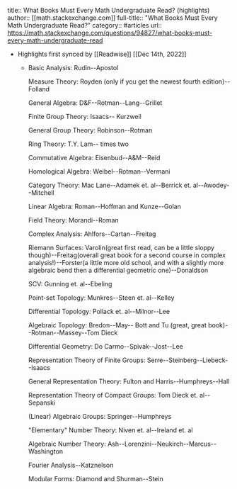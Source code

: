 title:: What Books Must Every Math Undergraduate Read? (highlights)
author:: [[math.stackexchange.com]]
full-title:: "What Books Must Every Math Undergraduate Read?"
category:: #articles
url:: https://math.stackexchange.com/questions/94827/what-books-must-every-math-undergraduate-read

- Highlights first synced by [[Readwise]] [[Dec 14th, 2022]]
	- Basic Analysis: Rudin--Apostol
	  
	  Measure Theory: Royden (only if you get the newest fourth edition)--Folland
	  
	  General Algebra: D&F--Rotman--Lang--Grillet
	  
	  Finite Group Theory: Isaacs-- Kurzweil
	  
	  General Group Theory: Robinson--Rotman
	  
	  Ring Theory: T.Y. Lam-- times two
	  
	  Commutative Algebra: Eisenbud--A&M--Reid
	  
	  Homological Algebra: Weibel--Rotman--Vermani
	  
	  Category Theory: Mac Lane--Adamek et. al--Berrick et. al--Awodey--Mitchell
	  
	  Linear Algebra: Roman--Hoffman and Kunze--Golan
	  
	  Field Theory: Morandi--Roman
	  
	  Complex Analysis: Ahlfors--Cartan--Freitag
	  
	  Riemann Surfaces: Varolin(great first read, can be a little sloppy though)--Freitag(overall great book for a second course in complex analysis!)--Forster(a little more old school, and with a slightly more algebraic bend then a differential geometric one)--Donaldson
	  
	  SCV: Gunning et. al--Ebeling
	  
	  Point-set Topology: Munkres--Steen et. al--Kelley
	  
	  Differential Topology: Pollack et. al--Milnor--Lee
	  
	  Algebraic Topology: Bredon--May-- Bott and Tu (great, great book)--Rotman--Massey--Tom Dieck
	  
	  Differential Geometry: Do Carmo--Spivak--Jost--Lee
	  
	  Representation Theory of Finite Groups: Serre--Steinberg--Liebeck--Isaacs
	  
	  General Representation Theory: Fulton and Harris--Humphreys--Hall
	  
	  Representation Theory of Compact Groups: Tom Dieck et. al--Sepanski
	  
	  (Linear) Algebraic Groups: Springer--Humphreys
	  
	  "Elementary" Number Theory: Niven et. al--Ireland et. al
	  
	  Algebraic Number Theory: Ash--Lorenzini--Neukirch--Marcus--Washington
	  
	  Fourier Analysis--Katznelson
	  
	  Modular Forms: Diamond and Shurman--Stein